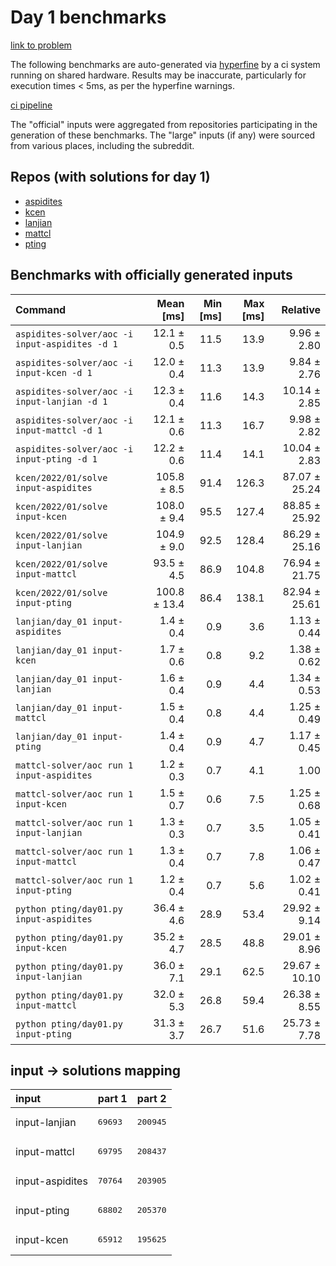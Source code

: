 # Day 1 benchmarks

[link to problem](http://adventofcode.com/2022/day/1)

The following benchmarks are auto-generated via [hyperfine](https://github.com/sharkdp/hyperfine) by a ci system running on shared hardware. Results may be inaccurate, particularly for execution times < 5ms, as per the hyperfine warnings.

[ci pipeline](http://ci.papercode.net:8080/teams/aoc2022/pipelines/aoc-compare-2022)

The "official" inputs were aggregated from repositories participating in the generation of these benchmarks. The "large" inputs (if any) were sourced from various places, including the subreddit.

## Repos (with solutions for day 1)


- [aspidites](https://github.com/aspidites/aoc2022)
- [kcen](https://github.com/kcen/AdventOfCode)
- [lanjian](https://github.com/LanJian/aoc-2022)
- [mattcl](https://github.com/mattcl/aoc2022)
- [pting](https://github.com/pting/aoc2022)

## Benchmarks with officially generated inputs
| Command | Mean [ms] | Min [ms] | Max [ms] | Relative |
|:---|---:|---:|---:|---:|
| `aspidites-solver/aoc -i input-aspidites -d 1` | 12.1 ± 0.5 | 11.5 | 13.9 | 9.96 ± 2.80 |
| `aspidites-solver/aoc -i input-kcen -d 1` | 12.0 ± 0.4 | 11.3 | 13.9 | 9.84 ± 2.76 |
| `aspidites-solver/aoc -i input-lanjian -d 1` | 12.3 ± 0.4 | 11.6 | 14.3 | 10.14 ± 2.85 |
| `aspidites-solver/aoc -i input-mattcl -d 1` | 12.1 ± 0.6 | 11.3 | 16.7 | 9.98 ± 2.82 |
| `aspidites-solver/aoc -i input-pting -d 1` | 12.2 ± 0.6 | 11.4 | 14.1 | 10.04 ± 2.83 |
| `kcen/2022/01/solve input-aspidites` | 105.8 ± 8.5 | 91.4 | 126.3 | 87.07 ± 25.24 |
| `kcen/2022/01/solve input-kcen` | 108.0 ± 9.4 | 95.5 | 127.4 | 88.85 ± 25.92 |
| `kcen/2022/01/solve input-lanjian` | 104.9 ± 9.0 | 92.5 | 128.4 | 86.29 ± 25.16 |
| `kcen/2022/01/solve input-mattcl` | 93.5 ± 4.5 | 86.9 | 104.8 | 76.94 ± 21.75 |
| `kcen/2022/01/solve input-pting` | 100.8 ± 13.4 | 86.4 | 138.1 | 82.94 ± 25.61 |
| `lanjian/day_01 input-aspidites` | 1.4 ± 0.4 | 0.9 | 3.6 | 1.13 ± 0.44 |
| `lanjian/day_01 input-kcen` | 1.7 ± 0.6 | 0.8 | 9.2 | 1.38 ± 0.62 |
| `lanjian/day_01 input-lanjian` | 1.6 ± 0.4 | 0.9 | 4.4 | 1.34 ± 0.53 |
| `lanjian/day_01 input-mattcl` | 1.5 ± 0.4 | 0.8 | 4.4 | 1.25 ± 0.49 |
| `lanjian/day_01 input-pting` | 1.4 ± 0.4 | 0.9 | 4.7 | 1.17 ± 0.45 |
| `mattcl-solver/aoc run 1 input-aspidites` | 1.2 ± 0.3 | 0.7 | 4.1 | 1.00 |
| `mattcl-solver/aoc run 1 input-kcen` | 1.5 ± 0.7 | 0.6 | 7.5 | 1.25 ± 0.68 |
| `mattcl-solver/aoc run 1 input-lanjian` | 1.3 ± 0.3 | 0.7 | 3.5 | 1.05 ± 0.41 |
| `mattcl-solver/aoc run 1 input-mattcl` | 1.3 ± 0.4 | 0.7 | 7.8 | 1.06 ± 0.47 |
| `mattcl-solver/aoc run 1 input-pting` | 1.2 ± 0.4 | 0.7 | 5.6 | 1.02 ± 0.41 |
| `python pting/day01.py input-aspidites` | 36.4 ± 4.6 | 28.9 | 53.4 | 29.92 ± 9.14 |
| `python pting/day01.py input-kcen` | 35.2 ± 4.7 | 28.5 | 48.8 | 29.01 ± 8.96 |
| `python pting/day01.py input-lanjian` | 36.0 ± 7.1 | 29.1 | 62.5 | 29.67 ± 10.10 |
| `python pting/day01.py input-mattcl` | 32.0 ± 5.3 | 26.8 | 59.4 | 26.38 ± 8.55 |
| `python pting/day01.py input-pting` | 31.3 ± 3.7 | 26.7 | 51.6 | 25.73 ± 7.78 |

## input -> solutions mapping
|input|part 1|part 2|
|:---|:---|:---|
|input-lanjian|<pre>69693</pre>|<pre>200945</pre>|
|input-mattcl|<pre>69795</pre>|<pre>208437</pre>|
|input-aspidites|<pre>70764</pre>|<pre>203905</pre>|
|input-pting|<pre>68802</pre>|<pre>205370</pre>|
|input-kcen|<pre>65912</pre>|<pre>195625</pre>|
